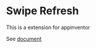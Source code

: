 # Swipe Refresh

This is a extension for appinventor

See [document](https://aix.colintree.cn/en/extensions/SwipeRefresh.html)